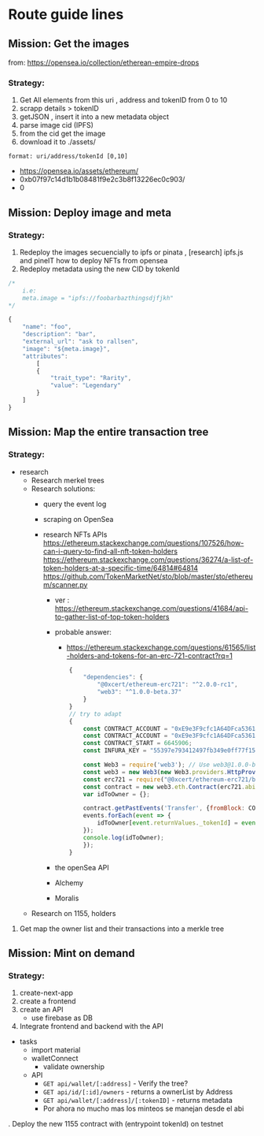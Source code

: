 # Route guide lines

## Mission: Get the images
from: https://opensea.io/collection/etherean-empire-drops

### Strategy:

1. Get All elements from this uri , address and tokenID from 0 to 10
2. scrapp details > tokenID
3. getJSON , insert it into a new metadata object
4. parse image cid (IPFS)
5. from the cid get the image
6. download it to ./assets/


`format: uri/address/tokenId [0,10]`

 - https://opensea.io/assets/ethereum/
 - 0xb07f97c14d1b1b08481f9e2c3b8f13226ec0c903/
 - 0


## Mission: Deploy image and meta
### Strategy:

1. Redeploy the images secuencially to ipfs or pinata , [research] ipfs.js and pineIT
    how to deploy NFTs from opensea
2. Redeploy metadata using the new CID by tokenId

```js
/*  
    i.e:
    meta.image = "ipfs://foobarbazthingsdjfjkh"
*/

{
    "name": "foo",
    "description": "bar", 
    "external_url": "ask to rallsen", 
    "image": "${meta.image}",
    "attributes": 
        [
        {
            "trait_type": "Rarity",
            "value": "Legendary"
        }
    ]
}

```
## Mission: Map the entire transaction tree
### Strategy:

- research
    - Research merkel trees
    - Research solutions:
        - query the event log
        - scraping on OpenSea
        - research NFTs APIs
            https://ethereum.stackexchange.com/questions/107526/how-can-i-query-to-find-all-nft-token-holders
            https://ethereum.stackexchange.com/questions/36274/a-list-of-token-holders-at-a-specific-time/64814#64814
            https://github.com/TokenMarketNet/sto/blob/master/sto/ethereum/scanner.py

            - ver : https://ethereum.stackexchange.com/questions/41684/api-to-gather-list-of-top-token-holders

            - probable answer: 
                - https://ethereum.stackexchange.com/questions/61565/list-holders-and-tokens-for-an-erc-721-contract?rq=1
                ```js
                    {
                        "dependencies": {
                            "@0xcert/ethereum-erc721": "^2.0.0-rc1",
                            "web3": "^1.0.0-beta.37"
                        }
                    }
                    // try to adapt
                    {
                        const CONTRACT_ACCOUNT = "0xE9e3F9cfc1A64DFca53614a0182CFAD56c10624F";
                        const CONTRACT_ACCOUNT = "0xE9e3F9cfc1A64DFca53614a0182CFAD56c10624F";
                        const CONTRACT_START = 6645906;
                        const INFURA_KEY = "55397e793412497fb349e0ff77f154f2";

                        const Web3 = require('web3'); // Use web3@1.0.0-beta.36+ https://github.com/ethereum/web3.js/issues/1916
                        const web3 = new Web3(new Web3.providers.HttpProvider('https://mainnet.infura.io/v3/' + INFURA_KEY));
                        const erc721 = require("@0xcert/ethereum-erc721/build/erc721.json").ERC721;
                        const contract = new web3.eth.Contract(erc721.abi, CONTRACT_ACCOUNT);
                        var idToOwner = {};

                        contract.getPastEvents('Transfer', {fromBlock: CONTRACT_START, toBlock: CONTRACT_START+60000}).then(events => {
                        events.forEach(event => {
                            idToOwner[event.returnValues._tokenId] = event.returnValues._to
                        });
                        console.log(idToOwner);
                        });
                    }
                ```
            - the openSea API
            - Alchemy
            - Moralis
    - Research on 1155, holders


1. Get map the owner list and their transactions into a merkle tree 


## Mission: Mint on demand
### Strategy:


    
1. create-next-app
2. create a frontend
3. create an API
    - use firebase as DB
4. Integrate frontend and backend with the API

- tasks
    - import material
    - walletConnect
        - validate ownership
    - API
        - `GET api/wallet/[:address]` - Verify the tree?
        - `GET api/id/[:id]/owners` - returns a ownerList by Address
        - `GET api/wallet/[:address]/[:tokenID]` - returns metadata
        - Por ahora no mucho mas los minteos se manejan desde el abi

. Deploy the new 1155 contract with (entrypoint tokenId) on testnet